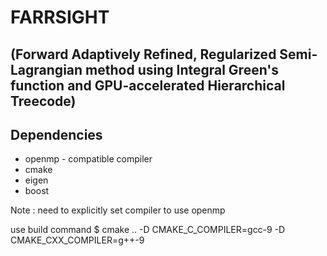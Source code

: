 FARRSIGHT 
===
(Forward Adaptively Refined, Regularized Semi-Lagrangian method using Integral Green's function and GPU-accelerated Hierarchical Treecode)
---

Dependencies
---
* openmp - compatible compiler
* cmake
* eigen
* boost

Note : need to explicitly set compiler to use openmp

use build command
$ cmake .. -D CMAKE_C_COMPILER=gcc-9 -D CMAKE_CXX_COMPILER=g++-9
